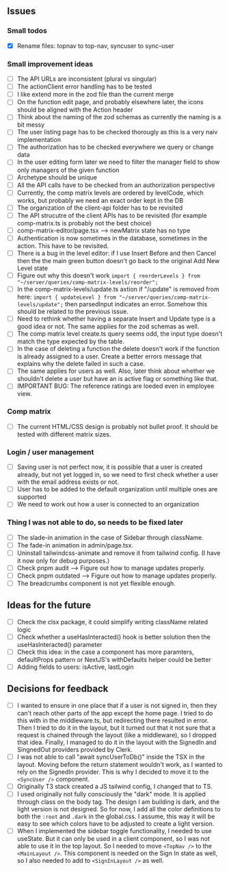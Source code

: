 ## Issues

### Small todos

- [x] Rename files: topnav to top-nav, syncuser to sync-user

### Small improvement ideas

- [ ] The API URLs are inconsistent (plural vs singular)
- [ ] The actionClient error handling has to be tested
- [ ] I like extend more in the zod file than the current merge
- [ ] On the function edit page, and probably elsewhere later, the icons should be aligned with the Action header
- [ ] Think about the naming of the zod schemas as currently the naming is a bit messy
- [ ] The user listing page has to be checked thorougly as this is a very naiv implementation
- [ ] The authorization has to be checked everywhere we query or change data
- [ ] In the user editing form later we need to filter the manager field to show only managers of the given function
- [ ] Archetype should be unique
- [ ] All the API calls have to be checked from an authorization perspective
- [ ] Currently, the comp matrix levels are ordered by levelCode, which works, but probably we need an exact order kept in the DB
- [ ] The organization of the client-api folder has to be revisited
- [ ] The API strucutre of the client APIs has to be revisited (for example comp-matrix.ts is probably not the best choice)
- [ ] comp-matrix-editor/page.tsx --> newMatrix state has no type
- [ ] Authentication is now sometimes in the database, sometimes in the action. This have to be revisited.
- [ ] There is a bug in the level editor: if I use Insert Before and then Cancel then the the main green button doesn't go back to the original Add New Level state
- [ ] Figure out why this doesn't work `import { reorderLevels } from "~/server/queries/comp-matrix-levels/reorder";`
- [ ] In the comp-matrix-levels/update.ts axtion if "/update" is removed from here: `import { updateLevel } from "~/server/queries/comp-matrix-levels/update";` then parsedInput indicates an error. Somehow this should be related to the previous issue.
- [ ] Need to rethink whether having a separate Insert and Update type is a good idea or not. The same applies for the zod schemas as well.
- [ ] The comp matrix level create.ts query seems odd, the input type doesn't match the type expected by the table.
- [ ] In the case of deleting a function the delete doesn't work if the function is already assigned to a user. Create a better errors message that explains why the delete failed in such a case.
- [ ] The same applies for users as well. Also, later think about whether we shouldn't delete a user but have an is active flag or something like that.
- [ ] IMPORTANT BUG: The reference ratings are loeded even in employee view.

### Comp matrix

- [ ] The current HTML/CSS design is probably not bullet proof. It should be tested with different matrix sizes.

### Login / user management

- [ ] Saving user is not perfect now, it is possible that a user is created already, but not yet logged in, so we need to first check whether a user with the email address exists or not.
- [ ] User has to be added to the default organization until multiple ones are supported
- [ ] We need to work out how a user is connected to an organization

### Thing I was not able to do, so needs to be fixed later

- [ ] The slade-in animation in the case of Sidebar through className.
- [ ] The fade-in animation in admin/page.tsx.
- [ ] Uninstall tailwindcss-animate and remove it from tailwind config. (I have it now only for debug purposes.)
- [ ] Check pnpm audit --> Figure out how to manage updates properly.
- [ ] Check pnpm outdated --> Figure out how to manage updates properly.
- [ ] The breadcrumbs component is not yet flexible enough.

## Ideas for the future

- [ ] Check the clsx package, it could simplify writing className related logic
- [ ] Check whether a useHasInteracted() hook is better solution then the useHasInteracted() parameter
- [ ] Check this idea: in the case a component has more paramters, defaultProps pattern or NextJS's withDefaults helper could be better
- [ ] Adding fields to users: isActive, lastLogin

## Decisions for feedback

- [ ] I wanted to ensure in one place that if a user is not signed in, then they can't reach other parts of the app except the home page. I tried to do this with in the middleware.ts, but redirecting there resulted in error. Then I tried to do it in the layout, but it turned out that it not sure that a request is chained through the layout (like a middleware), so I dropped that idea. Finally, I managed to do it in the layout with the SignedIn and SingnedOut providers provided by Clerk.
- [ ] I was not able to call "await syncUserToDb()" inside the TSX in the layout. Moving before the return statement wouldn't work, as I wanted to rely on the SignedIn provider. This is why I decided to move it to the `<SyncUser />` component.
- [ ] Originally T3 stack created a JS tailwind config, I changed that to TS.
- [ ] I used originally not fully consciously the "dark" mode. It is applied through class on the body tag. The design I am building is dark, and the light version is not designed. So for now, I add all the color definitions to both the `:root` and `.dark` in the global.css. I assume, this way it will be easy to see which colors have to be adjusted to create a light version.
- [ ] When I implemented the sidebar toggle functionality, I needed to use useState. But it can only be used in a client component, so I was not able to use it in the top layout. So I needed to move `<TopNav />` to the `<MainLayout />`. This component is needed on the Sign In state as well, so I also needed to add to `<SignInLayout />` as well.
